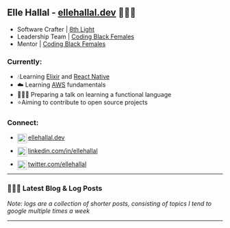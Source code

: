 ## Elle Hallal - [ellehallal.dev][website] 👩🏽‍💻

- Software Crafter | [8th Light][8thlight]
- Leadership Team | [Coding Black Females][codingblackfemales]
- Mentor | [Coding Black Females][codingblackfemales]

### Currently:

- 💧Learning [Elixir][elixir] and [React Native][reactnative]
- ☁️ Learning [AWS][aws] fundamentals
- 🙋🏽‍♀️ Preparing a talk on learning a functional language
- ⭐️Aiming to contribute to open source projects

### Connect:

- [<img align="left" alt="ellehallal.dev | Website" width="22px" src="https://www.iconsdb.com/icons/preview/orange/globe-4-xxl.png" />ellehallal.dev][website]

- [<img align="left" alt="ellehallal | LinkedIn" width="22px" src="https://www.iconsdb.com/icons/preview/orange/linkedin-3-xxl.png" />linkedin.com/in/ellehallal][linkedin]

- [<img align="left" alt="ellehallal | Twitter" width="22px" src="https://www.iconsdb.com/icons/preview/orange/twitter-xxl.png" />twitter.com/ellehallal][twitter]

---

### 👩🏽‍💻 Latest Blog & Log Posts

_Note: logs are a collection of shorter posts, consisting of topics I tend to google multiple times a week_

<!-- BLOG-POST-LIST:START -->

<!-- BLOG-POST-LIST:END -->

---

[website]: https://ellehallal.dev
[twitter]: https://twitter.com/ellehallal
[linkedin]: https://www.linkedin.com/in/ellehallal/
[8thlight]: https://8thlight.com
[codingblackfemales]: https://codingblackfemales.com
[elixir]: https://elixir-lang.org/
[aws]: https://aws.amazon.com/
[reactnative]: https://reactnative.dev/
